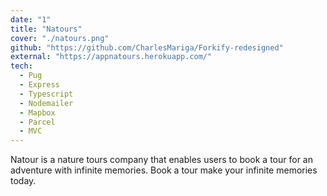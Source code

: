 ```yaml
---
date: "1"
title: "Natours"
cover: "./natours.png"
github: "https://github.com/CharlesMariga/Forkify-redesigned"
external: "https://appnatours.herokuapp.com/"
tech:
  - Pug
  - Express
  - Typescript
  - Nodemailer
  - Mapbox
  - Parcel
  - MVC
---
```


Natour is a nature tours company that enables users to book a tour for an adventure with infinite memories. Book a tour make your infinite memories today.

